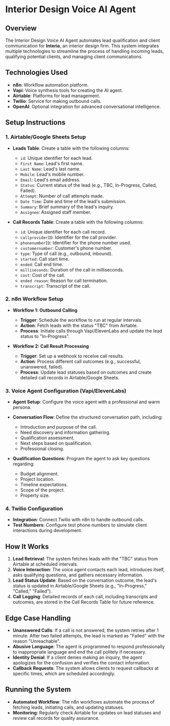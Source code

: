 # Interior Design Voice AI Agent

## Overview

The Interior Design Voice AI Agent automates lead qualification and client communication for **Interia**, an interior design firm. This system integrates multiple technologies to streamline the process of handling incoming leads, qualifying potential clients, and managing client communications.

## Technologies Used

- **n8n**: Workflow automation platform.
- **Vapi**: Voice synthesis tools for creating the AI agent.
- **Airtable**: Platforms for lead management.
- **Twilio**: Service for making outbound calls.
- **OpenAI**: Optional integration for advanced conversational intelligence.

## Setup Instructions

### 1. Airtable/Google Sheets Setup

- **Leads Table**: Create a table with the following columns:
  - `id`: Unique identifier for each lead.
  - `First Name`: Lead's first name.
  - `Last Name`: Lead's last name.
  - `Mobile`: Lead's mobile number.
  - `Email`: Lead's email address.
  - `Status`: Current status of the lead (e.g., TBC, In-Progress, Called, Failed).
  - `Attempt`: Number of call attempts made.
  - `Date Time`: Date and time of the lead's submission.
  - `Summary`: Brief summary of the lead's inquiry.
  - `Assignee`: Assigned staff member.
  
- **Call Records Table**: Create a table with the following columns:
  - `id`: Unique identifier for each call record.
  - `callproviderID`: Identifier for the call provider.
  - `phonenumberID`: Identifier for the phone number used.
  - `customernumber`: Customer's phone number.
  - `type`: Type of call (e.g., outbound, inbound).
  - `started`: Call start time.
  - `ended`: Call end time.
  - `milliseconds`: Duration of the call in milliseconds.
  - `cost`: Cost of the call.
  - `ended reason`: Reason for call termination.
  - `transcript`: Transcript of the call.

### 2. n8n Workflow Setup

- **Workflow 1: Outbound Calling**
  - **Trigger**: Schedule the workflow to run at regular intervals.
  - **Action**: Fetch leads with the status "TBC" from Airtable.
  - **Process**: Initiate calls through Vapi/ElevenLabs and update the lead status to "In-Progress".

- **Workflow 2: Call Result Processing**
  - **Trigger**: Set up a webhook to receive call results.
  - **Action**: Process different call outcomes (e.g., successful, unanswered, failed).
  - **Process**: Update lead statuses based on outcomes and create detailed call records in Airtable/Google Sheets.

### 3. Voice Agent Configuration (Vapi/ElevenLabs)

- **Agent Setup**: Configure the voice agent with a professional and warm persona.
- **Conversation Flow**: Define the structured conversation path, including:
  - Introduction and purpose of the call.
  - Need discovery and information gathering.
  - Qualification assessment.
  - Next steps based on qualification.
  - Professional closing.

- **Qualification Questions**: Program the agent to ask key questions regarding:
  - Budget alignment.
  - Project location.
  - Timeline expectations.
  - Scope of the project.
  - Property size.

### 4. Twilio Configuration

- **Integration**: Connect Twilio with n8n to handle outbound calls.
- **Test Numbers**: Configure test phone numbers to simulate client interactions during development.

## How It Works

1. **Lead Retrieval**: The system fetches leads with the "TBC" status from Airtable at scheduled intervals.
2. **Voice Interaction**: The voice agent contacts each lead, introduces itself, asks qualifying questions, and gathers necessary information.
3. **Lead Status Update**: Based on the conversation outcome, the lead's status is updated in Airtable/Google Sheets (e.g., "In-Progress," "Called," "Failed").
4. **Call Logging**: Detailed records of each call, including transcripts and outcomes, are stored in the Call Records Table for future reference.

## Edge Case Handling

- **Unanswered Calls**: If a call is not answered, the system retries after 1 minute. After two failed attempts, the lead is marked as "Failed" with the reason "Unreachable".
- **Abusive Language**: The agent is programmed to respond professionally to inappropriate language and end the call politely if necessary.
- **Identity Denial**: If a client denies making an inquiry, the agent apologizes for the confusion and verifies the contact information.
- **Callback Requests**: The system allows clients to request callbacks at specific times, which are scheduled accordingly.

## Running the System

- **Automated Workflow**: The n8n workflows automate the process of fetching leads, initiating calls, and updating statuses.
- **Monitoring**: Regularly check Airtable for updates on lead statuses and review call records for quality assurance.

